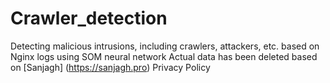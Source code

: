 # Crawler_detection
Detecting malicious intrusions, including crawlers, attackers, etc. based on Nginx logs using SOM neural network
Actual data has been deleted based on [Sanjagh] (https://sanjagh.pro) Privacy Policy
